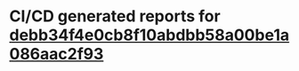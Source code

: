 # CI/CD generated reports for [debb34f4e0cb8f10abdbb58a00be1a086aac2f93](https://github.com/hydephp/develop/commit/debb34f4e0cb8f10abdbb58a00be1a086aac2f93)
